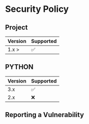 # Security Policy

## Project 

| Version | Supported          |
| ------- | ------------------ |
| 1.x >  | :white_check_mark: |

## PYTHON

| Version | Supported          |
| ------- | ------------------ |
| 3.x   | :white_check_mark: |
| 2.x   | :x:                |

## Reporting a Vulnerability

